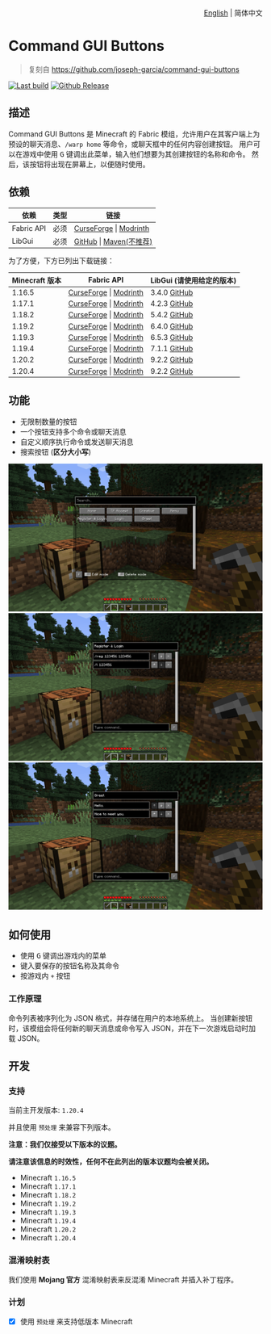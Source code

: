 <div align="right">
  <a title="English" href="./README.md">English</a>
  |
  简体中文
</div>

# Command GUI Buttons

> 复刻自 https://github.com/joseph-garcia/command-gui-buttons

[![Last build](https://img.shields.io/github/actions/workflow/status/MSDNicrosoft/Command-GUI-Buttons/Build.yml?label=Last%20build&style=flat-square)](https://github.com/MSDNicrosoft/Command-GUI-Buttons/actions/workflows/Build.yml)
[![Github Release](https://img.shields.io/github/v/release/MSDNicrosoft/Command-GUI-Buttons?label=Github%20Release&style=flat-square)](https://github.com/MSDNicrosoft/Command-GUI-Buttons/releases)

## 描述

Command GUI Buttons 是 Minecraft 的 Fabric 模组，允许用户在其客户端上为预设的聊天消息、`/warp home` 等命令，或聊天框中的任何内容创建按钮。
用户可以在游戏中使用 <kbd>G</kbd> 键调出此菜单，输入他们想要为其创建按钮的名称和命令。
然后，该按钮将出现在屏幕上，以便随时使用。

## 依赖

| 依赖         | 类型 | 链接                                                                                                                                                   |
|------------|----|------------------------------------------------------------------------------------------------------------------------------------------------------|
| Fabric API | 必须 | [CurseForge](https://www.curseforge.com/minecraft/mc-mods/fabric-api) \| [Modrinth](https://modrinth.com/mod/fabric-api/)                            |
| LibGui     | 必须 | [GitHub](https://github.com/CottonMC/LibGui/releases) \| [Maven(不推荐)](https://server.bbkr.space/artifactory/libs-release/io/github/cottonmc/LibGui/) |

为了方便，下方已列出下载链接：

| Minecraft 版本 | Fabric API                                                                                                                                                      | LibGui (**请使用给定的版本**)                                                 |
|--------------|-----------------------------------------------------------------------------------------------------------------------------------------------------------------|-----------------------------------------------------------------------|
| 1.16.5       | [CurseForge](https://www.curseforge.com/minecraft/mc-mods/fabric-api/files?version=1.16.5) \| [Modrinth](https://modrinth.com/mod/fabric-api/versions?g=1.16.5) | 3.4.0 [GitHub](https://github.com/CottonMC/LibGui/releases/tag/3.4.0) |
| 1.17.1       | [CurseForge](https://www.curseforge.com/minecraft/mc-mods/fabric-api/files?version=1.17.1) \| [Modrinth](https://modrinth.com/mod/fabric-api/versions?g=1.17.1) | 4.2.3 [GitHub](https://github.com/CottonMC/LibGui/releases/tag/4.2.3) |
| 1.18.2       | [CurseForge](https://www.curseforge.com/minecraft/mc-mods/fabric-api/files?version=1.18.2) \| [Modrinth](https://modrinth.com/mod/fabric-api/versions?g=1.18.2) | 5.4.2 [GitHub](https://github.com/CottonMC/LibGui/releases/tag/5.4.2) |
| 1.19.2       | [CurseForge](https://www.curseforge.com/minecraft/mc-mods/fabric-api/files?version=1.19.2) \| [Modrinth](https://modrinth.com/mod/fabric-api/versions?g=1.19.2) | 6.4.0 [GitHub](https://github.com/CottonMC/LibGui/releases/tag/6.4.0) |
| 1.19.3       | [CurseForge](https://www.curseforge.com/minecraft/mc-mods/fabric-api/files?version=1.19.3) \| [Modrinth](https://modrinth.com/mod/fabric-api/versions?g=1.19.3) | 6.5.3 [GitHub](https://github.com/CottonMC/LibGui/releases/tag/6.5.3) |
| 1.19.4       | [CurseForge](https://www.curseforge.com/minecraft/mc-mods/fabric-api/files?version=1.19.4) \| [Modrinth](https://modrinth.com/mod/fabric-api/versions?g=1.19.4) | 7.1.1 [GitHub](https://github.com/CottonMC/LibGui/releases/tag/7.1.1) |
| 1.20.2       | [CurseForge](https://www.curseforge.com/minecraft/mc-mods/fabric-api/files?version=1.20.2) \| [Modrinth](https://modrinth.com/mod/fabric-api/versions?g=1.20.2) | 9.2.2 [GitHub](https://github.com/CottonMC/LibGui/releases/tag/9.2.2) |
| 1.20.4       | [CurseForge](https://www.curseforge.com/minecraft/mc-mods/fabric-api/files?version=1.20.4) \| [Modrinth](https://modrinth.com/mod/fabric-api/versions?g=1.20.4) | 9.2.2 [GitHub](https://github.com/CottonMC/LibGui/releases/tag/9.2.2) |

## 功能

- 无限制数量的按钮
- 一个按钮支持多个命令或聊天消息
- 自定义顺序执行命令或发送聊天消息
- 搜索按钮 (**区分大小写**)

![Main Page](./.github/preview/main_page.png)
![Command Edit](./.github/preview/command.png)
![Message Edit](.github/preview/message.png)

## 如何使用

- 使用 <kbd>G</kbd> 键调出游戏内的菜单
- 键入要保存的按钮名称及其命令
- 按游戏内 `+` 按钮

### 工作原理

命令列表被序列化为 JSON 格式，并存储在用户的本地系统上。
当创建新按钮时，该模组会将任何新的聊天消息或命令写入 JSON，并在下一次游戏启动时加载 JSON。

## 开发

### 支持

当前主开发版本: `1.20.4`

并且使用 `预处理` 来兼容下列版本。

**注意：我们仅接受以下版本的议题。**

**请注意该信息的时效性，任何不在此列出的版本议题均会被关闭。**

- Minecraft `1.16.5`
- Minecraft `1.17.1`
- Minecraft `1.18.2`
- Minecraft `1.19.2`
- Minecraft `1.19.3`
- Minecraft `1.19.4`
- Minecraft `1.20.2`
- Minecraft `1.20.4`

### 混淆映射表

我们使用 **Mojang 官方** 混淆映射表来反混淆 Minecraft 并插入补丁程序。

### 计划

- [x] 使用 `预处理` 来支持低版本 Minecraft